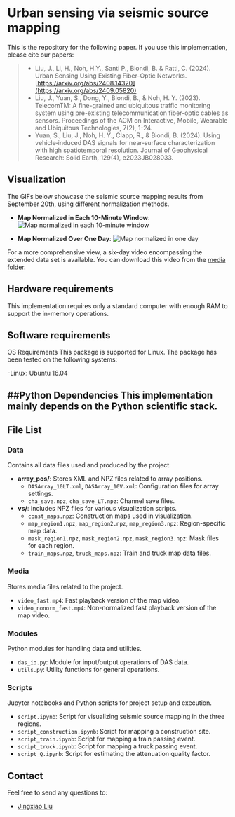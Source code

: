 # Urban sensing via seismic source mapping

This is the repository for the following paper. If you use this implementation, please cite our papers:
>* Liu, J., Li, H., Noh, H.Y., Santi P., Biondi, B. & Ratti, C. (2024). Urban Sensing Using Existing Fiber-Optic Networks. [https://arxiv.org/abs/2408.14320](https://arxiv.org/abs/2409.05820)
>* Liu, J., Yuan, S., Dong, Y., Biondi, B., & Noh, H. Y. (2023). TelecomTM: A fine-grained and ubiquitous traffic monitoring system using pre-existing telecommunication fiber-optic cables as sensors. Proceedings of the ACM on Interactive, Mobile, Wearable and Ubiquitous Technologies, 7(2), 1-24.
>* Yuan, S., Liu, J., Noh, H. Y., Clapp, R., & Biondi, B. (2024). Using vehicle‐induced DAS signals for near‐surface characterization with high spatiotemporal resolution. Journal of Geophysical Research: Solid Earth, 129(4), e2023JB028033.

## Visualization

The GIFs below showcase the seismic source mapping results from September 20th, using different normalization methods.

- **Map Normalized in Each 10-Minute Window**:
  ![Map normalized in each 10-minute window](media/map.gif)

- **Map Normalized Over One Day**:
  ![Map normalized in one day](media/map_norm.gif)

For a more comprehensive view, a six-day video encompassing the extended data set is available. You can download this video from the [media folder](media/).

## Hardware requirements
This implementation requires only a standard computer with enough RAM to support the in-memory operations.

## Software requirements
OS Requirements
This package is supported for Linux. The package has been tested on the following systems:

-Linux: Ubuntu 16.04

##Python Dependencies
This implementation mainly depends on the Python scientific stack.
-


## File List

### Data
Contains all data files used and produced by the project.
- **array_pos/**: Stores XML and NPZ files related to array positions.
  - `DASArray_10LT.xml`, `DASArray_10V.xml`: Configuration files for array settings.
  - `cha_save.npz`, `cha_save_LT.npz`: Channel save files.
- **vs/**: Includes NPZ files for various visualization scripts.
  - `const_maps.npz`: Construction maps used in visualization.
  - `map_region1.npz`, `map_region2.npz`, `map_region3.npz`: Region-specific map data.
  - `mask_region1.npz`, `mask_region2.npz`, `mask_region3.npz`: Mask files for each region.
  - `train_maps.npz`, `truck_maps.npz`: Train and truck map data files.

### Media
Stores media files related to the project.
- `video_fast.mp4`: Fast playback version of the map video.
- `video_nonorm_fast.mp4`: Non-normalized fast playback version of the map video.

### Modules
Python modules for handling data and utilities.
- `das_io.py`: Module for input/output operations of DAS data.
- `utils.py`: Utility functions for general operations.

### Scripts
Jupyter notebooks and Python scripts for project setup and execution.
- `script.ipynb`: Script for visualizing seismic source mapping in the three regions.
- `script_construction.ipynb`: Script for mapping a construction site.
- `script_train.ipynb`: Script for mapping a train passing event.
- `script_truck.ipynb`: Script for mapping a truck passing event.
- `script_Q.ipynb`: Script for estimating the attenuation quality factor.

## Contact
Feel free to send any questions to:
- [Jingxiao Liu](mailto:jingxiao@mit.edu)


